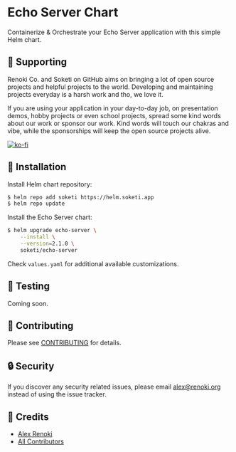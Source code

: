 Echo Server Chart
=================

Containerize & Orchestrate your Echo Server application with this simple Helm chart.

## 🤝 Supporting

Renoki Co. and Soketi on GitHub aims on bringing a lot of open source projects and helpful projects to the world. Developing and maintaining projects everyday is a harsh work and tho, we love it.

If you are using your application in your day-to-day job, on presentation demos, hobby projects or even school projects, spread some kind words about our work or sponsor our work. Kind words will touch our chakras and vibe, while the sponsorships will keep the open source projects alive.

[![ko-fi](https://www.ko-fi.com/img/githubbutton_sm.svg)](https://ko-fi.com/R6R42U8CL)

## 🚀 Installation

Install Helm chart repository:

```bash
$ helm repo add soketi https://helm.soketi.app
$ helm repo update
```

Install the Echo Server chart:

```bash
$ helm upgrade echo-server \
    --install \
    --version=2.1.0 \
    soketi/echo-server
```

Check `values.yaml` for additional available customizations.

## 🐛 Testing

Coming soon.

## 🤝 Contributing

Please see [CONTRIBUTING](../../CONTRIBUTING.md) for details.

## 🔒  Security

If you discover any security related issues, please email alex@renoki.org instead of using the issue tracker.

## 🎉 Credits

- [Alex Renoki](https://github.com/rennokki)
- [All Contributors](../../../../contributors)
